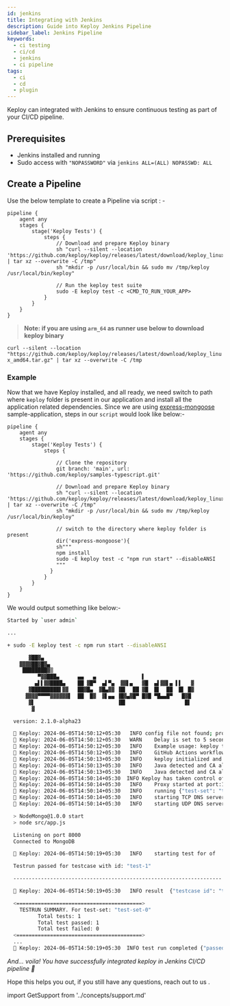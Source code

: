 ```yaml
---
id: jenkins
title: Integrating with Jenkins
description: Guide into Keploy Jenkins Pipeline
sidebar_label: Jenkins Pipeline
keywords:
  - ci testing
  - ci/cd
  - jenkins
  - ci pipeline
tags:
  - ci
  - cd
  - plugin
---
```


Keploy can integrated with Jenkins to ensure continuous testing as part of your CI/CD pipeline.

## Prerequisites

- Jenkins installed and running
- Sudo access with `"NOPASSWORD"` via `jenkins ALL=(ALL) NOPASSWD: ALL`

## Create a Pipeline

Use the below template to create a Pipeline via script : -

```
pipeline {
    agent any
    stages {
        stage('Keploy Tests') {
            steps {
                // Download and prepare Keploy binary
                sh "curl --silent --location 'https://github.com/keploy/keploy/releases/latest/download/keploy_linux_arm64.tar.gz' | tar xz --overwrite -C /tmp"
                sh "mkdir -p /usr/local/bin && sudo mv /tmp/keploy /usr/local/bin/keploy"

                // Run the keploy test suite
                sudo -E keploy test -c <CMD_TO_RUN_YOUR_APP>
            }
        }
    }
}
```

> **Note: if you are using `arm_64` as runner use below to download keploy binary**

`curl --silent --location "https://github.com/keploy/keploy/releases/latest/download/keploy_linux_amd64.tar.gz" | tar xz --overwrite -C /tmp`

### Example

Now that we have Keploy installed, and all ready, we need switch to path where `keploy` folder is present in our application and install all the application related dependencies. Since we are using [express-mongoose](https://github.com/keploy/samples-typescript/tree/main/express-mongoose) sample-application, steps in our `script` would look like below:-

```
pipeline {
    agent any
    stages {
        stage('Keploy Tests') {
            steps {

                // Clone the repository
                git branch: 'main', url: 'https://github.com/keploy/samples-typescript.git'

                // Download and prepare Keploy binary
                sh "curl --silent --location 'https://github.com/keploy/keploy/releases/latest/download/keploy_linux_arm64.tar.gz' | tar xz --overwrite -C /tmp"
                sh "mkdir -p /usr/local/bin && sudo mv /tmp/keploy /usr/local/bin/keploy"

                // switch to the directory where keploy folder is present
                dir('express-mongoose'){
                sh"""
                npm install
                sudo -E keploy test -c "npm run start" --disableANSI
                """
              }
            }
        }
    }
}
```

We would output something like below:-

```sh
Started by `user admin`

...

+ sudo -E keploy test -c npm run start --disableANSI

       ▓██▓▄
    ▓▓▓▓██▓█▓▄
     ████████▓▒
          ▀▓▓███▄      ▄▄   ▄               ▌
         ▄▌▌▓▓████▄    ██ ▓█▀  ▄▌▀▄  ▓▓▌▄   ▓█  ▄▌▓▓▌▄ ▌▌   ▓
       ▓█████████▌▓▓   ██▓█▄  ▓█▄▓▓ ▐█▌  ██ ▓█  █▌  ██  █▌ █▓
      ▓▓▓▓▀▀▀▀▓▓▓▓▓▓▌  ██  █▓  ▓▌▄▄ ▐█▓▄▓█▀ █▓█ ▀█▄▄█▀   █▓█
       ▓▌                           ▐█▌                   █▌
        ▓

  version: 2.1.0-alpha23

  🐰 Keploy: 2024-06-05T14:50:12+05:30 	INFO config file not found; proceeding with flags only
  🐰 Keploy: 2024-06-05T14:50:12+05:30 	WARN	Delay is set to 5 seconds, incase your app takes more time to start use --delay to set custom delay
  🐰 Keploy: 2024-06-05T14:50:12+05:30 	INFO	Example usage: keploy test -c "/path/to/user/app" --delay 6
  🐰 Keploy: 2024-06-05T14:50:12+05:30 	INFO	GitHub Actions workflow file generated successfully	{"path": "/githubactions/keploy.yml"}
  🐰 Keploy: 2024-06-05T14:50:13+05:30 	INFO	keploy initialized and probes added to the kernel.
  🐰 Keploy: 2024-06-05T14:50:13+05:30 	INFO	Java detected and CA already exists	{"path": "/usr/lib/jvm/java-17-openjdk-arm64/lib/security/cacerts"}
  🐰 Keploy: 2024-06-05T14:50:13+05:30 	INFO	Java detected and CA already exists	{"path": "/usr/lib/jvm/java-17-openjdk-arm64/lib/security/cacerts"}
  🐰 Keploy: 2024-06-05T14:50:14+05:30  INFO	Keploy has taken control of the DNS resolution mechanism, your application may misbehave if you have provided wrong domain name in your application code.
  🐰 Keploy: 2024-06-05T14:50:14+05:30 	INFO	Proxy started at port:16789
  🐰 Keploy: 2024-06-05T14:50:14+05:30 	INFO	running	{"test-set": "test-set-0"}
  🐰 Keploy: 2024-06-05T14:50:14+05:30 	INFO	starting TCP DNS server at addr :26789
  🐰 Keploy: 2024-06-05T14:50:14+05:30 	INFO	starting UDP DNS server at addr :26789

  > NodeMongo@1.0.0 start
  > node src/app.js

  Listening on port 8000
  Connected to MongoDB

  🐰 Keploy: 2024-06-05T14:50:19+05:30 	INFO	starting test for of	{"test case": "test-1", "test set": "test-set-0"}

  Testrun passed for testcase with id: "test-1"

  --------------------------------------------------------------------

  🐰 Keploy: 2024-06-05T14:50:19+05:30   INFO result  {"testcase id": "test-1", "testset id": "test-set-0", "passed": "true"}

  <=========================================>
    TESTRUN SUMMARY. For test-set: "test-set-0"
          Total tests: 1
          Total test passed: 1
          Total test failed: 0
  <=========================================>
  ...
  🐰 Keploy: 2024-06-05T14:50:19+05:30  INFO test run completed {"passed overall": true}
```

_And... voila! You have successfully integrated keploy in Jenkins CI/CD pipeline 🌟_

Hope this helps you out, if you still have any questions, reach out to us .

import GetSupport from '../concepts/support.md'

<GetSupport/>
